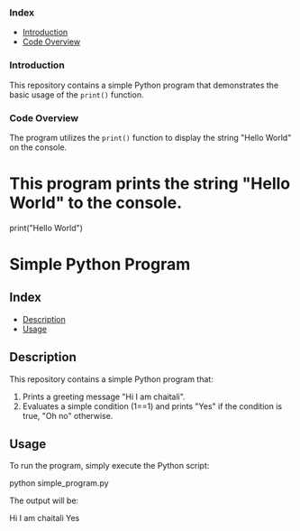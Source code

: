### Index

* [Introduction](#introduction)
* [Code Overview](#code-overview)

### Introduction

This repository contains a simple Python program that demonstrates the basic usage of the `print()` function. 

### Code Overview

The program utilizes the `print()` function to display the string "Hello World" on the console. 

# This program prints the string "Hello World" to the console.
print("Hello World")

# Simple Python Program

## Index

- [Description](#description)
- [Usage](#usage)

## Description

This repository contains a simple Python program that:

1. Prints a greeting message "Hi I am chaitali".
2. Evaluates a simple condition (1==1) and prints "Yes" if the condition is true, "Oh no" otherwise.

## Usage

To run the program, simply execute the Python script:

python simple_program.py

The output will be:

Hi I am chaitali
Yes

